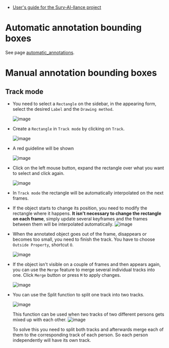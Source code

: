 - [User's guide for the Surv-AI-llance project](../README.md)

# Automatic annotation bounding boxes

See page [automatic_annotations](https://github.com/ReggieVW/cvat-docs/blob/main/manual/automatic_annotations.md).

# Manual annotation bounding boxes

## Track mode 

-   You need to select a ``Rectangle`` on the sidebar,
    in the appearing form, select the desired ``Label`` and the ``Drawing method``.

    ![image](https://user-images.githubusercontent.com/35894891/176419500-b80df927-a01c-42c3-b39f-93e9bb7e8554.png)

- Create a ``Rectangle`` in ``Track mode`` by clicking on ``Track``.

  ![image](https://user-images.githubusercontent.com/35894891/170965613-ce958d91-9032-418a-9add-65bdd8572456.png)
      
- A red guideline will be shown
    
  ![image](https://user-images.githubusercontent.com/35894891/171143541-bf2aa35d-71ab-487c-981f-03e03ffd048b.png)
      
- Click on the left mouse button, expand the rectangle over what you want to select and click again.

  ![image](https://user-images.githubusercontent.com/35894891/171145155-a629d26b-21f4-42f4-906f-40e60b75dc83.png)

- In ``Track mode`` the rectangle will be automatically interpolated on the next frames. 

- If the object starts to change its position, you need to modify the rectangle where it happens.
      <b>It isn't necessary to change the rectangle on each frame</b>, simply update several keyframes
      and the frames between them will be interpolated automatically.
     ![image](https://user-images.githubusercontent.com/35894891/200810100-aec1785c-a480-4f5e-aa20-768c6bbcddde.png)

-   When the annotated object goes out of the frame, disappears or becomes too small, you need to
    finish the track. You have to choose ``Outside Property``, shortcut ``O``.
    
    ![image](https://user-images.githubusercontent.com/35894891/171151873-8cbb49a2-48bf-43fd-8501-9b146c90d6ee.png)

-   If the object isn't visible on a couple of frames and then appears again,
    you can use the ``Merge`` feature to merge several individual tracks
    into one. Click ``Merge`` button or press ``M`` to apply changes.

    ![image](https://user-images.githubusercontent.com/35894891/170968838-ef104d4f-f749-4703-9ff5-84fce598caf5.png)
    
-   You can use the Split function to split one track into two tracks.

    ![image](https://user-images.githubusercontent.com/35894891/200807258-f958499b-a743-4899-92c0-933a708e5ed7.png)
    
    This function can be used when two tracks of two different persons gets mixed up with each other. 
    ![image](https://user-images.githubusercontent.com/35894891/200926996-169b2b3f-4bb4-4bf0-99fd-46c8ce94e31a.png)
    
    To solve this you need to split both tracks and afterwards merge each of them to the corresponding track of each person. So each person independently will have its     own track.

    
